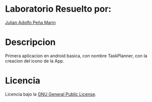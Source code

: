 
# Laboratorio Resuelto por:

[Julian Adolfo Peña Marin](https://github.com/JulianP-24)

# Descripcion
Primera aplicacion en android basica, con nombre TaskPlanner, con la creacion del icono de la App.

# Licencia

Licencia bajo la [GNU General Public License](https://github.com/JulianP-24/Task-planner-android-app-ieti/License).
